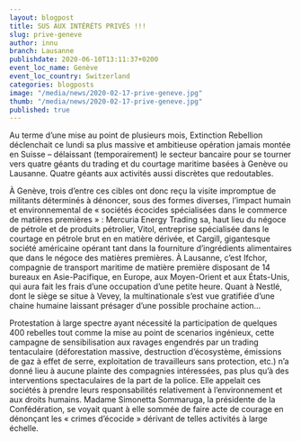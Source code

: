 ```yaml
---
layout: blogpost
title: SUS AUX INTÉRÉTS PRIVÉS !!!
slug: prive-geneve
author: innu
branch: Lausanne
publishdate: 2020-06-10T13:11:37+0200
event_loc_name: Genève
event_loc_country: Switzerland
categories: blogposts
image: "/media/news/2020-02-17-prive-geneve.jpg"
thumb: "/media/news/2020-02-17-prive-geneve.jpg"
published: true
---
```

Au terme d’une mise au point de plusieurs mois, Extinction Rebellion déclenchait ce lundi sa plus massive et ambitieuse opération jamais montée en Suisse – délaissant (temporairement) le secteur bancaire pour se tourner vers quatre géants du trading et du courtage maritime basées à Genève ou Lausanne. Quatre géants aux activités aussi discrètes que redoutables. 

À Genève, trois d’entre ces cibles ont donc reçu la visite impromptue de militants déterminés à dénoncer, sous des formes diverses, l’impact humain et environnemental de « sociétés écocides spécialisées dans le commerce de matières premières » : Mercuria Energy Trading sa, haut lieu du négoce de pétrole et de produits pétrolier, Vitol, entreprise spécialisée dans le courtage en pétrole brut en en matière dérivée, et Cargill, gigantesque société américaine opérant tant dans la fourniture d’ingrédients alimentaires que dans le négoce des matières premières. À Lausanne, c’est Ifchor, compagnie de transport maritime de matière première disposant de 14 bureaux en Asie-Pacifique, en Europe, aux Moyen-Orient et aux États-Unis, qui aura fait les frais d’une occupation d’une petite heure. Quant à Nestlé, dont le siège se situe à Vevey, la multinationale s’est vue gratifiée d’une chaine humaine laissant présager d’une possible prochaine action…

Protestation à large spectre ayant nécessité la participation de quelques 400 rebelles tout comme la mise au point de scenarios ingénieux, cette campagne de sensibilisation aux ravages engendrés par un trading tentaculaire (déforestation massive, destruction d’écosystème, émissions de gaz à effet de serre, exploitation de travailleurs sans protection, etc.) n’a donné lieu à aucune plainte des compagnies intéressées, pas plus qu’à des interventions spectaculaires de la part de la police. Elle appelait ces sociétés à prendre leurs responsabilités relativement à l’environnement et aux droits humains. Madame Simonetta Sommaruga, la présidente de la Confédération, se voyait quant à elle sommée de faire acte de courage en dénonçant les « crimes d’écocide » dérivant de telles activités à large échelle.
